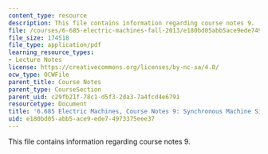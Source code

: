 ```yaml
---
content_type: resource
description: This file contains information regarding course notes 9.
file: /courses/6-685-electric-machines-fall-2013/e180bd05abb5ace9ede74973375eee37_MIT6_685F13_chapter9.pdf
file_size: 174518
file_type: application/pdf
learning_resource_types:
- Lecture Notes
license: https://creativecommons.org/licenses/by-nc-sa/4.0/
ocw_type: OCWFile
parent_title: Course Notes
parent_type: CourseSection
parent_uid: c29fb21f-78c1-d5f3-2da3-7a4fcd4e6791
resourcetype: Document
title: '6.685 Electric Machines, Course Notes 9: Synchronous Machine Simulation Models'
uid: e180bd05-abb5-ace9-ede7-4973375eee37
---
```

This file contains information regarding course notes 9.